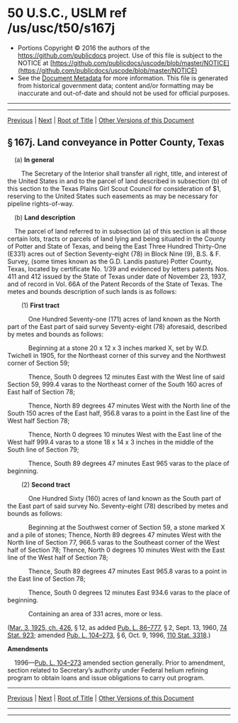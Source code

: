 ---
---

# 50 U.S.C., USLM ref /us/usc/t50/s167j

* Portions Copyright © 2016 the authors of the https://github.com/publicdocs project.
  Use of this file is subject to the NOTICE at [https://github.com/publicdocs/uscode/blob/master/NOTICE](https://github.com/publicdocs/uscode/blob/master/NOTICE)
* See the [Document Metadata](././../../../..//README.md) for more information.
  This file is generated from historical government data; content and/or formatting may be inaccurate and out-of-date and should not be used for official purposes.

----------
----------

[Previous](./../../../..//us/usc/t50/ch10/m__us_usc_t50_s167i.md) | [Next](./../../../..//us/usc/t50/ch10/m__us_usc_t50_s167k.md) | [Root of Title](./../../../../) | [Other Versions of this Document](https://publicdocs.github.io/go/links?ns=uslm&ref=%2Fus%2Fusc%2Ft50%2Fs167j)

## § 167j. Land conveyance in Potter County, Texas

    (a) __In general__ 

        The Secretary of the Interior shall transfer all right, title, and interest of the United States in and to the parcel of land described in subsection (b) of this section to the Texas Plains Girl Scout Council for consideration of $1, reserving to the United States such easements as may be necessary for pipeline rights-of-way.

    (b) __Land description__ 

    The parcel of land referred to in subsection (a) of this section is all those certain lots, tracts or parcels of land lying and being situated in the County of Potter and State of Texas, and being the East Three Hundred Thirty-One (E331) acres out of Section Seventy-eight (78) in Block Nine (9), B.S. & F. Survey, (some times known as the G.D. Landis pasture) Potter County, Texas, located by certificate No. 1/39 and evidenced by letters patents Nos. 411 and 412 issued by the State of Texas under date of November 23, 1937, and of record in Vol. 66A of the Patent Records of the State of Texas. The metes and bounds description of such lands is as follows:

        (1) __First tract__ 

            One Hundred Seventy-one (171) acres of land known as the North part of the East part of said survey Seventy-eight (78) aforesaid, described by metes and bounds as follows:

            Beginning at a stone 20 x 12 x 3 inches marked X, set by W.D. Twichell in 1905, for the Northeast corner of this survey and the Northwest corner of Section 59;

            Thence, South 0 degrees 12 minutes East with the West line of said Section 59, 999.4 varas to the Northeast corner of the South 160 acres of East half of Section 78;

            Thence, North 89 degrees 47 minutes West with the North line of the South 150 acres of the East half, 956.8 varas to a point in the East line of the West half Section 78;

            Thence, North 0 degrees 10 minutes West with the East line of the West half 999.4 varas to a stone 18 x 14 x 3 inches in the middle of the South line of Section 79;

            Thence, South 89 degrees 47 minutes East 965 varas to the place of beginning.

        (2) __Second tract__ 

            One Hundred Sixty (160) acres of land known as the South part of the East part of said survey No. Seventy-eight (78) described by metes and bounds as follows:

            Beginning at the Southwest corner of Section 59, a stone marked X and a pile of stones; Thence, North 89 degrees 47 minutes West with the North line of Section 77, 966.5 varas to the Southeast corner of the West half of Section 78; Thence, North 0 degrees 10 minutes West with the East line of the West half of Section 78;

            Thence, South 89 degrees 47 minutes East 965.8 varas to a point in the East line of Section 78;

            Thence, South 0 degrees 12 minutes East 934.6 varas to the place of beginning.

            Containing an area of 331 acres, more or less.

([Mar. 3, 1925, ch. 426][/us/act/1925-03-03/ch426], § 12, as added [Pub. L. 86–777][/us/pl/86/777], § 2, Sept. 13, 1960, [74 Stat. 923][/us/stat/74/923]; amended [Pub. L. 104–273][/us/pl/104/273], § 6, Oct. 9, 1996, [110 Stat. 3318][/us/stat/110/3318].)

 __Amendments__ 

    1996—[Pub. L. 104–273][/us/pl/104/273] amended section generally. Prior to amendment, section related to Secretary’s authority under Federal helium refining program to obtain loans and issue obligations to carry out program.

----------

[Previous](./../../../..//us/usc/t50/ch10/m__us_usc_t50_s167i.md) | [Next](./../../../..//us/usc/t50/ch10/m__us_usc_t50_s167k.md) | [Root of Title](./../../../../) | [Other Versions of this Document](https://publicdocs.github.io/go/links?ns=uslm&ref=%2Fus%2Fusc%2Ft50%2Fs167j)

----------
----------

[/us/act/1925-03-03/ch426]: https://publicdocs.github.io/go/links?ns=uslm&ref=%2Fus%2Fact%2F1925-03-03%2Fch426
[/us/pl/86/777]: https://publicdocs.github.io/go/links?ns=uslm&ref=%2Fus%2Fpl%2F86%2F777
[/us/stat/74/923]: https://publicdocs.github.io/go/links?ns=uslm&ref=%2Fus%2Fstat%2F74%2F923
[/us/pl/104/273]: https://publicdocs.github.io/go/links?ns=uslm&ref=%2Fus%2Fpl%2F104%2F273
[/us/stat/110/3318]: https://publicdocs.github.io/go/links?ns=uslm&ref=%2Fus%2Fstat%2F110%2F3318
[/us/pl/104/273]: https://publicdocs.github.io/go/links?ns=uslm&ref=%2Fus%2Fpl%2F104%2F273


